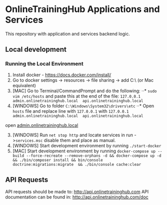 # OnlineTrainingHub Applications and Services
This repository with application and services backend logic.
## Local development
### Running the Local Environment
1. Install docker - https://docs.docker.com/install/
2. Go to docker settings -> resources -> file sharing -> add C:\\  (or Mac equivalent)
2. [MAC] Go to Terminal/CommandPrompt and do the following:
⋅⋅* `sudo vim /etc/hosts` and paste this at the end of the file: `127.0.0.1  admin.onlinetraininghub.local  api.onlinetraininghub.local` 
2. [WINDOWS] Go to folder `C:\Windows\System32\drivers\etc`
⋅⋅* Open `hosts` file and replace line with `127.0.0.1` with `127.0.0.1  admin.onlinetraininghub.local  api.onlinetraininghub.local`

open [admin.onlinetraininghub.local](https://admin.onlinetraininghub.local)

3. [WINDOWS] Run `net stop http` and locate services in run ->`services.msc` disable them and place as manual.
3. [WINDOWS] Start development environment by running `./start-docker`
3. [MAC] Start development environment by running `docker-compose up --build --force-recreate --remove-orphans -d && docker-compose up -d && ./bin/composer install && bin/console doctrine:migrations:migrate  && ./bin/console cache:clear`


## API Requests
API requests should be made to:
http://api.onlinetraininghub.com
API documentation can be found in:
http://api.onlinetraininghub.com/doc
